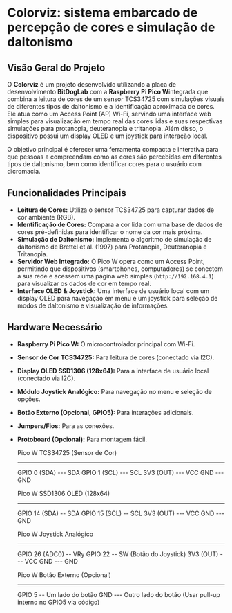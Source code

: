 # Colorviz: sistema embarcado de percepção de cores e simulação de daltonismo

## Visão Geral do Projeto

O **Colorviz** é um projeto desenvolvido utilizando a placa de desenvolvimento **BitDogLab** com a **Raspberry Pi Pico W**integrada que combina a leitura de cores de um sensor TCS34725 com simulações visuais de diferentes tipos de daltonismo e a identificação aproximada de cores. Ele atua como um Access Point (AP) Wi-Fi, servindo uma interface web simples para visualização em tempo real das cores lidas e suas respectivas simulações para protanopia, deuteranopia e tritanopia. Além disso, o dispositivo possui um display OLED e um joystick para interação local.

O objetivo principal é oferecer uma ferramenta compacta e interativa para que pessoas a compreendam como as cores são percebidas em diferentes tipos de daltonismo, bem como identificar cores para o usuário com dicromacia.

## Funcionalidades Principais

* **Leitura de Cores:** Utiliza o sensor TCS34725 para capturar dados de cor ambiente (RGB).
* **Identificação de Cores:** Compara a cor lida com uma base de dados de cores pré-definidas para identificar o nome da cor mais próxima.
* **Simulação de Daltonismo:** Implementa o algoritmo de simulação de daltonismo de Brettel et al. (1997) para Protanopia, Deuteranopia e Tritanopia.
* **Servidor Web Integrado:** O Pico W opera como um Access Point, permitindo que dispositivos (smartphones, computadores) se conectem à sua rede e acessem uma página web simples (`http://192.168.4.1`) para visualizar os dados de cor em tempo real.
* **Interface OLED & Joystick:** Uma interface de usuário local com um display OLED para navegação em menu e um joystick para seleção de modos de daltonismo e visualização de informações.

## Hardware Necessário

* **Raspberry Pi Pico W:** O microcontrolador principal com Wi-Fi.
* **Sensor de Cor TCS34725:** Para leitura de cores (conectado via I2C).
* **Display OLED SSD1306 (128x64):** Para a interface de usuário local (conectado via I2C).
* **Módulo Joystick Analógico:** Para navegação no menu e seleção de opções.
* **Botão Externo (Opcional, GPIO5):** Para interações adicionais.
* **Jumpers/Fios:** Para as conexões.
* **Protoboard (Opcional):** Para montagem fácil.


  Pico W           TCS34725 (Sensor de Cor)
    -------------    -----------------
    GPIO 0 (SDA) --- SDA
    GPIO 1 (SCL) --- SCL
    3V3 (OUT)    --- VCC
    GND          --- GND

    Pico W           SSD1306 OLED (128x64)
    -------------    -----------------
    GPIO 14 (SDA) -- SDA
    GPIO 15 (SCL) -- SCL
    3V3 (OUT)    --- VCC
    GND          --- GND

    Pico W           Joystick Analógico
    -------------    -----------------
    GPIO 26 (ADC0) -- VRy
    GPIO 22          -- SW (Botão do Joystick)
    3V3 (OUT)    --- VCC
    GND          --- GND

    Pico W           Botão Externo (Opcional)
    -------------    -----------------
    GPIO 5           -- Um lado do botão
    GND          --- Outro lado do botão
    (Usar pull-up interno no GPIO5 via código)
